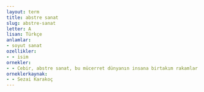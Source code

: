 ```yaml
---
layout: term
title: abstre sanat
slug: abstre-sanat
letter: A
lisan: Türkçe
anlamlar:
- soyut sanat
ozellikler:
- - isim
ornekler:
- - Cebir, abstre sanat, bu mücerret dünyanın insana birtakım rakamlar ve semboller hâlinde yaklaşması demektir.
orneklerkaynak:
- - Sezai Karakoç
---
```


